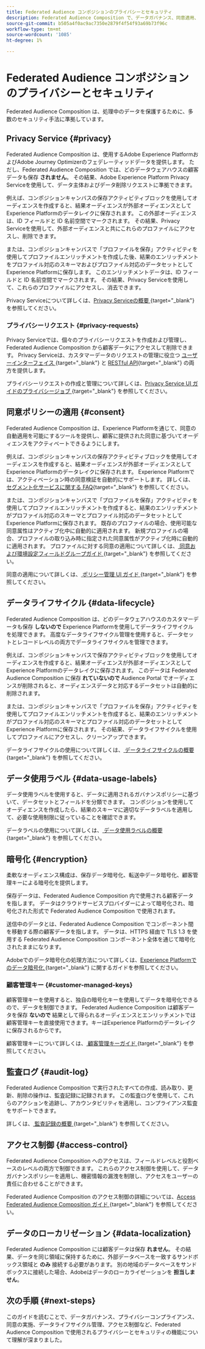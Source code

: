```yaml
---
title: Federated Audience コンポジションのプライバシーとセキュリティ
description: Federated Audience Composition で、データガバナンス、同意適用、アクセス制御、データ暗号化、プライバシーコンプライアンスなどの機能を含む、ユーザーデータのプライバシーとセキュリティを扱う方法について説明します。
source-git-commit: b505a4f0ac9ac7350e2879f4f54f93a69b73f96c
workflow-type: tm+mt
source-wordcount: '1085'
ht-degree: 1%

---
```



# Federated Audience コンポジションのプライバシーとセキュリティ

Federated Audience Composition は、処理中のデータを保護するために、多数のセキュリティ手法に準拠しています。

## Privacy Service {#privacy}

Federated Audience Composition は、使用するAdobe Experience PlatformおよびAdobe Journey Optimizerのフェデレーティッドデータを提供します。 ただし、Federated Audience Composition では、どのデータウェアハウスの顧客データも保存 **されません**。 その結果、Adobe Experience Platform Privacy Serviceを使用して、データ主体およびデータ削除リクエストに準拠できます。

例えば、コンポジションキャンバスの保存アクティビティブロックを使用してオーディエンスを作成すると、結果オーディエンスが外部オーディエンスとしてExperience Platformのデータレイクに保存されます。 この外部オーディエンスは、ID フィールドと ID 名前空間でマークされます。 その結果、Privacy Serviceを使用して、外部オーディエンスと共にこれらのプロファイルにアクセスし、削除できます。

または、コンポジションキャンバスで「プロファイルを保存」アクティビティを使用してプロファイルエンリッチメントを作成した後、結果のエンリッチメントをプロファイル対応のスキーマおよびプロファイル対応のデータセットとしてExperience Platformに保存します。 このエンリッチメントデータは、ID フィールドと ID 名前空間でマークされます。 その結果、Privacy Serviceを使用して、これらのプロファイルにアクセスし、消去できます。

Privacy Serviceについて詳しくは、[Privacy Serviceの概要 ](https://experienceleague.adobe.com/en/docs/experience-platform/privacy/home){target="_blank"} を参照してください。

### プライバシーリクエスト {#privacy-requests}

Privacy Serviceでは、個々のプライバシーリクエストを作成および管理し、Federated Audience Composition から顧客データにアクセスして削除できます。 Privacy Serviceは、カスタマーデータのリクエストの管理に役立つ [ ユーザーインターフェイス ](https://experienceleague.adobe.com/docs/experience-platform/privacy/ui/user-guide.html?lang=ja){target="_blank"} と [RESTful API](https://experienceleague.adobe.com/ja/docs/experience-platform/privacy/api/overview){target="_blank"} の両方を提供します。

プライバシーリクエストの作成と管理について詳しくは、[Privacy Service UI ガイドのプライバシージョブ ](https://experienceleague.adobe.com/en/docs/experience-platform/privacy/ui/user-guide){target="_blank"} を参照してください。

## 同意ポリシーの適用 {#consent}

Federated Audience Composition は、Experience Platformを通じて、同意の自動適用を可能にするツールを提供し、顧客に提供された同意に基づいてオーディエンスをアクティベートできるようにします。

例えば、コンポジションキャンバスの保存アクティビティブロックを使用してオーディエンスを作成すると、結果オーディエンスが外部オーディエンスとしてExperience Platformのデータレイクに保存されます。 Experience Platformでは、アクティベーション時の同意検証を自動的にサポートします。 詳しくは、[ セグメント化サービスに関する FAQ](https://experienceleague.adobe.com/en/docs/experience-platform/segmentation/faq#consent){target="_blank"} を参照してください。

または、コンポジションキャンバスで「プロファイルを保存」アクティビティを使用してプロファイルエンリッチメントを作成すると、結果のエンリッチメントがプロファイル対応のスキーマとプロファイル対応のデータセットとしてExperience Platformに保存されます。 既存のプロファイルの場合、使用可能な同意属性はアクティブ化中に自動的に適用されます。 新規プロファイルの場合、プロファイルの取り込み時に指定された同意属性がアクティブ化時に自動的に適用されます。 プロファイルに対する同意の適用について詳しくは、[ 同意および環境設定フィールドグループガイド ](https://experienceleague.adobe.com/en/docs/experience-platform/xdm/field-groups/profile/consents){target="_blank"} を参照してください。

同意の適用について詳しくは、[ ポリシー管理 UI ガイド ](https://experienceleague.adobe.com/en/docs/experience-platform/data-governance/policies/user-guide#consent-policy){target="_blank"} を参照してください。

## データライフサイクル {#data-lifecycle}

Federated Audience Composition は、どのデータウェアハウスのカスタマーデータも保存 **しないので** Experience Platformを使用してデータライフサイクルを処理できます。 高度なデータライフサイクル管理を使用すると、データセットとレコードレベルの両方でデータライフサイクルを管理できます。

例えば、コンポジションキャンバスで保存アクティビティブロックを使用してオーディエンスを作成すると、結果オーディエンスが外部オーディエンスとしてExperience Platformのデータレイクに保存されます。 このデータは Federated Audience Composition に保存 **れていないので** Audience Portal でオーディエンスが削除されると、オーディエンスデータと対応するデータセットは自動的に削除されます。

または、コンポジションキャンバスで「プロファイルを保存」アクティビティを使用してプロファイルエンリッチメントを作成すると、結果のエンリッチメントがプロファイル対応のスキーマとプロファイル対応のデータセットとしてExperience Platformに保存されます。 その結果、データライフサイクルを使用してプロファイルにアクセスし、クリーンアップできます。

データライフサイクルの使用について詳しくは、[ データライフサイクルの概要 ](https://experienceleague.adobe.com/en/docs/experience-platform/data-lifecycle/home){target="_blank"} を参照してください。

## データ使用ラベル {#data-usage-labels}

データ使用ラベルを使用すると、データに適用されるガバナンスポリシーに基づいて、データセットとフィールドを分類できます。 コンポジションを使用してオーディエンスを作成したら、結果のスキーマに適切なデータラベルを適用して、必要な使用制限に従っていることを確認できます。

データラベルの使用について詳しくは、[ データ使用ラベルの概要 ](https://experienceleague.adobe.com/en/docs/experience-platform/data-governance/labels/overview){target="_blank"} を参照してください。

## 暗号化 {#encryption}

柔軟なオーディエンス構成は、保存データ暗号化、転送中データ暗号化、顧客管理キーによる暗号化を提供します。

保存データは、Federated Audience Composition 内で使用される顧客データを指します。 データはクラウドサービスプロバイダーによって暗号化され、暗号化された形式で Federated Audience Composition で使用されます。

送信中のデータとは、Federated Audience Composition でコンポーネント間を移動する際の顧客データを指します。 データは、HTTPS 経由で TLS 1.3 を使用する Federated Audience Composition コンポーネント全体を通じて暗号化されたままになります。

Adobeでのデータ暗号化の処理方法について詳しくは、[Experience Platformでのデータ暗号化 ](https://experienceleague.adobe.com/en/docs/experience-platform/landing/governance-privacy-security/encryption){target="_blank"} に関するガイドを参照してください。

### 顧客管理キー {#customer-managed-keys}

顧客管理キーを使用すると、独自の暗号化キーを使用してデータを暗号化できるので、データを制御できます。 Federated Audience Composition は顧客データを保存 **ないので** 結果として得られるオーディエンスとエンリッチメントでは顧客管理キーを直接使用できます。キーはExperience Platformのデータレイクに保存されるからです。

顧客管理キーについて詳しくは、[ 顧客管理キーガイド ](https://experienceleague.adobe.com/en/docs/experience-platform/landing/governance-privacy-security/customer-managed-keys/overview){target="_blank"} を参照してください。

## 監査ログ {#audit-log}

Federated Audience Composition で実行されたすべての作成、読み取り、更新、削除の操作は、監査記録に記録されます。 この監査ログを使用して、これらのアクションを追跡し、アカウンタビリティを適用し、コンプライアンス監査をサポートできます。

詳しくは、[ 監査記録の概要 ](/help/admin/audit-trail.md){target="_blank"} を参照してください。

## アクセス制御 {#access-control}

Federated Audience Composition へのアクセスは、フィールドレベルと役割ベースのレベルの両方で制御できます。 これらのアクセス制御を使用して、データガバナンスポリシーを適用し、機密情報の漏洩を制限し、アクセスをユーザーの責任に合わせることができます。

Federated Audience Composition のアクセス制御の詳細については、[Access Federated Audience Composition ガイド ](/help/start/feature-access.md){target="_blank"} を参照してください。

## データのローカリゼーション {#data-localization}

Federated Audience Composition には顧客データは保存 **れません**。 その結果、データを同じ領域に保持するために、外部データベースを一致するサンドボックス領域と **のみ** 接続する必要があります。 別の地域のデータベースをサンドボックスに接続した場合、Adobeはデータのローカライゼーションを **担当しません**。

## 次の手順 {#next-steps}

このガイドを読むことで、データガバナンス、プライバシーコンプライアンス、同意の実施、データライフサイクル管理、アクセス制御など、Federated Audience Composition で使用されるプライバシーとセキュリティの機能について理解が深まりました。
